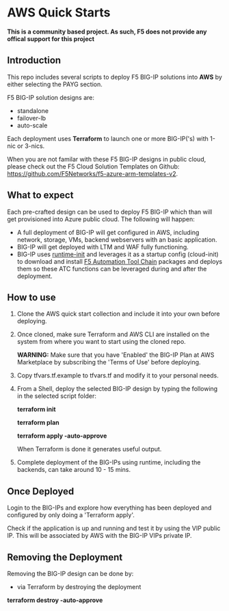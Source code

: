 # AWS Quick Starts

**This is a community based project. As such, F5 does not provide any offical support for this project**

## Introduction
This repo includes several scripts to deploy F5 BIG-IP solutions into **AWS** by either selecting the PAYG section. 

F5 BIG-IP solution designs are:
- standalone
- failover-lb
- auto-scale

Each deployment uses **Terraform** to launch one or more BIG-IP('s) with 1-nic or 3-nics.

When you are not familar with these F5 BIG-IP designs in public cloud, please check out the F5 Cloud Solution Templates on Github: https://github.com/F5Networks/f5-azure-arm-templates-v2.

## What to expect

Each pre-crafted design can be used to deploy F5 BIG-IP which than will get provisioned into Azure public cloud.
The following will happen:

* A full deployment of BIG-IP will get configured in AWS, including network, storage, VMs, backend webservers with an basic application.
* BIG-IP will get deployed with LTM and WAF fully functioning.
* BIG-IP uses [runtime-init](https://github.com/F5Networks/f5-bigip-runtime-init) and leverages it as a startup config (cloud-init) to download and install [F5 Automation Tool Chain](https://clouddocs.f5.com/) packages and deploys them so these ATC functions can be leveraged during and after the deployment.

## How to use

1. Clone the AWS quick start collection and include it into your own before deploying.

2. Once cloned, make sure Terraform and AWS CLI are installed on the system from where you want to start using the cloned repo.

 
     **WARNING:**
     Make sure that you have 'Enabled' the BIG-IP Plan at AWS Marketplace by subscribing the 'Terms of Use' before deploying.
  

3. Copy tfvars.tf.example to tfvars.tf and modify it to your personal needs.

4. From a Shell, deploy the selected BIG-IP design by typing the following in the selected script folder:

   **terraform init**

   **terraform plan**

   **terraform apply -auto-approve**

   When Terraform is done it generates useful output.

5. Complete deployment of the BIG-IPs using runtime, including the backends, can take around 10 - 15 mins.

## Once Deployed
Login to the BIG-IPs and explore how everything has been deployed and configured by only doing a 'Terraform apply'.

Check if the application is up and running and test it by using the VIP public IP. This will be associated by AWS with the BIG-IP VIPs private IP. 


## Removing the Deployment

Removing the BIG-IP design can be done by:
- via Terraform by destroying the deployment

**terraform destroy -auto-approve**
 
